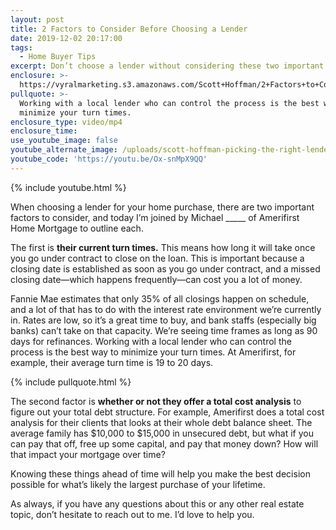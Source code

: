 ```yaml
---
layout: post
title: 2 Factors to Consider Before Choosing a Lender
date: 2019-12-02 20:17:00
tags:
  - Home Buyer Tips
excerpt: Don’t choose a lender without considering these two important factors.
enclosure: >-
  https://vyralmarketing.s3.amazonaws.com/Scott+Hoffman/2+Factors+to+Consider+Before+Choosing+a+Lender.mp4
pullquote: >-
  Working with a local lender who can control the process is the best way to
  minimize your turn times.
enclosure_type: video/mp4
enclosure_time:
use_youtube_image: false
youtube_alternate_image: /uploads/scott-hoffman-picking-the-right-lender-youtube.jpg
youtube_code: 'https://youtu.be/Ox-snMpX9QQ'
---
```


{% include youtube.html %}

When choosing a lender for your home purchase, there are two important factors to consider, and today I’m joined by Michael \_\_\_\_\_ of Amerifirst Home Mortgage to outline each. &nbsp;

The first is **their current turn times.** This means how long it will take once you go under contract to close on the loan. This is important because a closing date is established as soon as you go under contract, and a missed closing date—which happens frequently—can cost you a lot of money.&nbsp;

Fannie Mae estimates that only 35% of all closings happen on schedule, and a lot of that has to do with the interest rate environment we’re currently in. Rates are low, so it’s a great time to buy, and bank staffs (especially big banks) can’t take on that capacity. We’re seeing time frames as long as 90 days for refinances. Working with a local lender who can control the process is the best way to minimize your turn times. At Amerifirst, for example, their average turn time is 19 to 20 days.

{% include pullquote.html %}

The second factor is **whether or not they offer a total cost analysis** to figure out your total debt structure. For example, Amerifirst does a total cost analysis for their clients that looks at their whole debt balance sheet. The average family has $10,000 to $15,000 in unsecured debt, but what if you can pay that off, free up some capital, and pay that money down? How will that impact your mortgage over time?&nbsp;

Knowing these things ahead of time will help you make the best decision possible for what’s likely the largest purchase of your lifetime.&nbsp;

As always, if you have any questions about this or any other real estate topic, don’t hesitate to reach out to me. I’d love to help you.